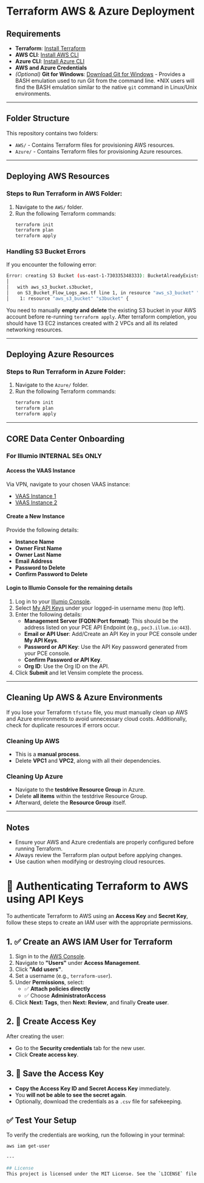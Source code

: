 # Terraform AWS & Azure Deployment

## Requirements
- **Terraform**: [Install Terraform](https://developer.hashicorp.com/terraform/tutorials/aws-get-started/install-cli)
- **AWS CLI**: [Install AWS CLI](https://docs.aws.amazon.com/cli/latest/userguide/getting-started-install.html)
- **Azure CLI**: [Install Azure CLI](https://learn.microsoft.com/en-us/cli/azure/)
- **AWS and Azure Credentials**
- *(Optional)* **Git for Windows**: [Download Git for Windows](https://gitforwindows.org/) - Provides a BASH emulation used to run Git from the command line. *NIX users will find the BASH emulation similar to the native `git` command in Linux/Unix environments.

---

## Folder Structure
This repository contains two folders:
- `AWS/` - Contains Terraform files for provisioning AWS resources.
- `Azure/` - Contains Terraform files for provisioning Azure resources.

---

## Deploying AWS Resources
### Steps to Run Terraform in AWS Folder:
1. Navigate to the `AWS/` folder.
2. Run the following Terraform commands:
   ```sh
   terraform init
   terraform plan
   terraform apply
   ```

### Handling S3 Bucket Errors
If you encounter the following error:
```sh
Error: creating S3 Bucket (us-east-1-730335348333): BucketAlreadyExists
│
│   with aws_s3_bucket.s3bucket,
│   on S3_Bucket_Flow_Logs_aws.tf line 1, in resource "aws_s3_bucket" "s3bucket":
│    1: resource "aws_s3_bucket" "s3bucket" {
```
You need to manually **empty and delete** the existing S3 bucket in your AWS account before re-running `terraform apply`.
After terraform completion, you should have 13 EC2 instances created with 2 VPCs and all its related networking resources.

---

## Deploying Azure Resources
### Steps to Run Terraform in Azure Folder:
1. Navigate to the `Azure/` folder.
2. Run the following Terraform commands:
   ```sh
   terraform init
   terraform plan
   terraform apply
   ```

---

## CORE Data Center Onboarding
### For Illumio INTERNAL SEs ONLY

#### Access the VAAS Instance
Via VPN, navigate to your chosen VAAS instance:
- [VAAS Instance 1](https://vaas-sedemos2.poc.segmentationpov.com/)
- [VAAS Instance 2](https://vaas.poc.segmentationpov.com/)

#### Create a New Instance
Provide the following details:
- **Instance Name**
- **Owner First Name**
- **Owner Last Name**
- **Email Address**
- **Password to Delete**
- **Confirm Password to Delete**

#### Login to Illumio Console for the remaining details
1. Log in to your [Illumio Console](https://console.illum.io/#/login).
2. Select [My API Keys](https://console.illum.io/#/apikeys) under your logged-in username menu (top left).
3. Enter the following details:
   - **Management Server (FQDN:Port format)**: This should be the address listed on your PCE API Endpoint (e.g., `poc3.illum.io:443`).
   - **Email or API User**: Add/Create an API Key in your PCE console under **My API Keys**.
   - **Password or API Key**: Use the API Key password generated from your PCE console.
   - **Confirm Password or API Key**.
   - **Org ID**: Use the Org ID on the API.
4. Click **Submit** and let Vensim complete the process.

---

## Cleaning Up AWS & Azure Environments
If you lose your Terraform `tfstate` file, you must manually clean up AWS and Azure environments to avoid unnecessary cloud costs. Additionally, check for duplicate resources if errors occur.

### Cleaning Up AWS
- This is a **manual process**.
- Delete **VPC1** and **VPC2**, along with all their dependencies.

### Cleaning Up Azure
- Navigate to the **testdrive Resource Group** in Azure.
- Delete **all items** within the testdrive Resource Group.
- Afterward, delete the **Resource Group** itself.

---

## Notes
- Ensure your AWS and Azure credentials are properly configured before running Terraform.
- Always review the Terraform plan output before applying changes.
- Use caution when modifying or destroying cloud resources.


# 🔐 Authenticating Terraform to AWS using API Keys
To authenticate Terraform to AWS using an **Access Key** and **Secret Key**, follow these steps to create an IAM user with the appropriate permissions.

## 1. ✅ Create an AWS IAM User for Terraform
1. Sign in to the [AWS Console](https://console.aws.amazon.com/iam/).
2. Navigate to **"Users"** under **Access Management**.
3. Click **"Add users"**.
4. Set a username (e.g., `terraform-user`).
5. Under **Permissions**, select:
   - ✅ **Attach policies directly**
   - ✅ Choose **AdministratorAccess**
6. Click **Next: Tags**, then **Next: Review**, and finally **Create user**.

## 2. 🔑 Create Access Key
After creating the user:
- Go to the **Security credentials** tab for the new user.
- Click **Create access key**.

## 3. 💾 Save the Access Key
- **Copy the Access Key ID and Secret Access Key** immediately.
- You **will not be able to see the secret again**.
- Optionally, download the credentials as a `.csv` file for safekeeping.

## ✅ Test Your Setup
To verify the credentials are working, run the following in your terminal:

```bash
aws iam get-user

---

## License
This project is licensed under the MIT License. See the `LICENSE` file for details.
